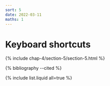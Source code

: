 ```yaml
---
sort: 5
date: 2022-03-11
maths: 1
---
```


# Keyboard shortcuts

{% include chap-4/section-5/section-5.html %}

{% bibliography --cited %}

{% include list.liquid all=true %}
